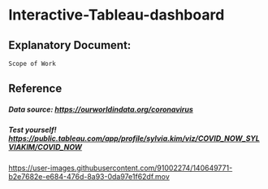# Interactive-Tableau-dashboard
## Explanatory Document: 
    Scope of Work
## Reference
##### Data source: https://ourworldindata.org/coronavirus
##### Test yourself! https://public.tableau.com/app/profile/sylvia.kim/viz/COVID_NOW_SYLVIAKIM/COVID_NOW

https://user-images.githubusercontent.com/91002274/140649771-b2e7682e-e684-476d-8a93-0da97e1f62df.mov
